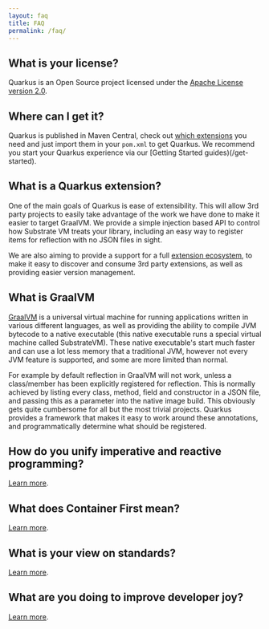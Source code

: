 ```yaml
---
layout: faq
title: FAQ
permalink: /faq/
---
```


## What is your license?

Quarkus is an Open Source project licensed under the [Apache License version 2.0](https://www.apache.org/licenses/LICENSE-2.0).

## Where can I get it?

Quarkus is published in Maven Central, check out [which extensions](/extensions) you need and just import them in your `pom.xml` to get Quarkus.
We recommend you start your Quarkus experience via our [Getting Started guides)(/get-started).

## What is a Quarkus extension?

One of the main goals of Quarkus is ease of extensibility. This will allow 3rd party projects to easily
take advantage of the work we have done to make it easier to target GraalVM. We provide a simple injection
based API to control how Substrate VM treats your library, including an easy way to register items for reflection
with no JSON files in sight.

We are also aiming to provide a support for a full [extension ecosystem](/extensions), to make it easy to discover and consume
3rd party extensions, as well as providing easier version management.

## What is GraalVM

[GraalVM](https://www.graalvm.org) is a universal virtual machine for running applications written in
various different languages, as well as providing the ability to compile JVM bytecode to a native executable (this
native executable runs a special virtual machine called SubstrateVM). These native executable's start much faster
and can use a lot less memory that a traditional JVM, however not every JVM feature is supported, and some are more
limited than normal.

For example by default reflection in GraalVM will not work, unless a class/member has been explicitly registered for
reflection. This is normally achieved by listing every class, method, field and constructor in a JSON file, and passing
this as a parameter into the native image build. This obviously gets quite cumbersome for all but the most trivial projects.
Quarkus provides a framework that makes it easy to work around these annotations, and programmatically determine what should
be registered.

## How do you unify imperative and reactive programming?

[Learn more](/vision/continuum).

## What does Container First mean?

[Learn more](/vision/container-first).

## What is your view on standards?

[Learn more](/vision/standards).

## What are you doing to improve developer joy?

[Learn more](/vision/developer-joy).
